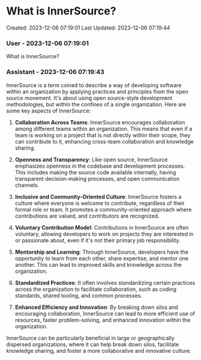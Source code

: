 # What is InnerSource?

Created: 2023-12-06 07:19:01
Last Updated: 2023-12-06 07:19:44

### User - 2023-12-06 07:19:01

What is InnerSource?

### Assistant - 2023-12-06 07:19:43

InnerSource is a term coined to describe a way of developing software within an organization by applying practices and principles from the open source movement. It's about using open source-style development methodologies, but within the confines of a single organization. Here are some key aspects of InnerSource:

1. **Collaboration Across Teams**: InnerSource encourages collaboration among different teams within an organization. This means that even if a team is working on a project that is not directly within their scope, they can contribute to it, enhancing cross-team collaboration and knowledge sharing.

2. **Openness and Transparency**: Like open source, InnerSource emphasizes openness in the codebase and development processes. This includes making the source code available internally, having transparent decision-making processes, and open communication channels.

3. **Inclusive and Community-Oriented Culture**: InnerSource fosters a culture where everyone is welcome to contribute, regardless of their formal role or team. It promotes a community-oriented approach where contributions are valued, and contributors are recognized.

4. **Voluntary Contribution Model**: Contributions in InnerSource are often voluntary, allowing developers to work on projects they are interested in or passionate about, even if it's not their primary job responsibility.

5. **Mentorship and Learning**: Through InnerSource, developers have the opportunity to learn from each other, share expertise, and mentor one another. This can lead to improved skills and knowledge across the organization.

6. **Standardized Practices**: It often involves standardizing certain practices across the organization to facilitate collaboration, such as coding standards, shared tooling, and common processes.

7. **Enhanced Efficiency and Innovation**: By breaking down silos and encouraging collaboration, InnerSource can lead to more efficient use of resources, faster problem-solving, and enhanced innovation within the organization.

InnerSource can be particularly beneficial in large or geographically dispersed organizations, where it can help break down silos, facilitate knowledge sharing, and foster a more collaborative and innovative culture.


